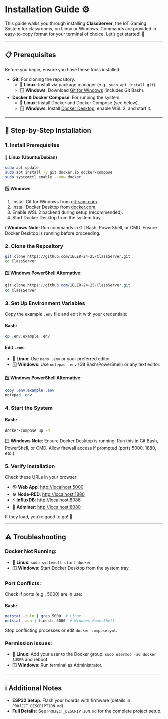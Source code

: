 # Installation Guide :gear:

This guide walks you through installing **ClassServer**, the IoT Gaming System for classrooms, on Linux or Windows. Commands are provided in easy-to-copy format for your terminal of choice. Let’s get started! :rocket:

---

## :clipboard: Prerequisites

Before you begin, ensure you have these tools installed:

- **Git**: For cloning the repository.
  - :penguin: **Linux**: Install via package manager (e.g., `sudo apt install git`).
  - :window: **Windows**: Download [Git for Windows](https://git-scm.com/download/win) (includes Git Bash).
- **Docker & Docker Compose**: For running the system.
  - :penguin: **Linux**: Install Docker and Docker Compose (see below).
  - :window: **Windows**: Install [Docker Desktop](https://www.docker.com/products/docker-desktop/), enable WSL 2, and start it.

---

## :wrench: Step-by-Step Installation

### 1. Install Prerequisites

#### :penguin: Linux (Ubuntu/Debian)
```bash
sudo apt update
sudo apt install -y git docker.io docker-compose
sudo systemctl enable --now docker
```

#### :window: Windows
1. Install Git for Windows from [git-scm.com](https://git-scm.com/download/win).
2. Install Docker Desktop from [docker.com](https://www.docker.com/products/docker-desktop/).
3. Enable WSL 2 backend during setup (recommended).
4. Start Docker Desktop from the system tray.

:information_source: **Windows Note**: Run commands in Git Bash, PowerShell, or CMD. Ensure Docker Desktop is running before proceeding.

### 2. Clone the Repository
```bash
git clone https://github.com/1ELER-24-25/ClassServer.git
cd ClassServer
```

#### :window: Windows PowerShell Alternative:
```powershell
git clone https://github.com/1ELER-24-25/ClassServer.git
cd ClassServer
```

### 3. Set Up Environment Variables

Copy the example `.env` file and edit it with your credentials:

#### Bash:
```bash
cp .env.example .env
```

#### Edit `.env`:
- :penguin: **Linux**: Use `nano .env` or your preferred editor.
- :window: **Windows**: Use `notepad .env` (Git Bash/PowerShell) or any text editor.

#### :window: Windows PowerShell Alternative:
```powershell
copy .env.example .env
notepad .env
```

### 4. Start the System

#### Bash:
```bash
docker-compose up -d
```

:window: **Windows Note**: Ensure Docker Desktop is running. Run this in Git Bash, PowerShell, or CMD. Allow firewall access if prompted (ports 5000, 1880, etc.).

### 5. Verify Installation

Check these URLs in your browser:

- :earth_americas: **Web App**: [http://localhost:5000](http://localhost:5000)
- :gear: **Node-RED**: [http://localhost:1880](http://localhost:1880)
- :zap: **InfluxDB**: [http://localhost:8086](http://localhost:8086)
- :hammer: **Adminer**: [http://localhost:8080](http://localhost:8080)

If they load, you’re good to go! :tada:

---

## :warning: Troubleshooting

### Docker Not Running:
- :penguin: **Linux**: `sudo systemctl start docker`
- :window: **Windows**: Start Docker Desktop from the system tray.

### Port Conflicts:
Check if ports (e.g., 5000) are in use:

#### Bash:
```bash
netstat -tuln | grep 5000  # Linux
netstat -aon | findstr 5000  # Windows PowerShell
```

Stop conflicting processes or edit `docker-compose.yml`.

### Permission Issues:
- :penguin: **Linux**: Add your user to the Docker group: `sudo usermod -aG docker $USER` and reboot.
- :window: **Windows**: Run terminal as Administrator.

---

## :information_source: Additional Notes

- **ESP32 Setup**: Flash your boards with firmware (details in `PROJECT_DESCRIPTION.md`).
- **Full Details**: See `PROJECT_DESCRIPTION.md` for the complete project setup.

